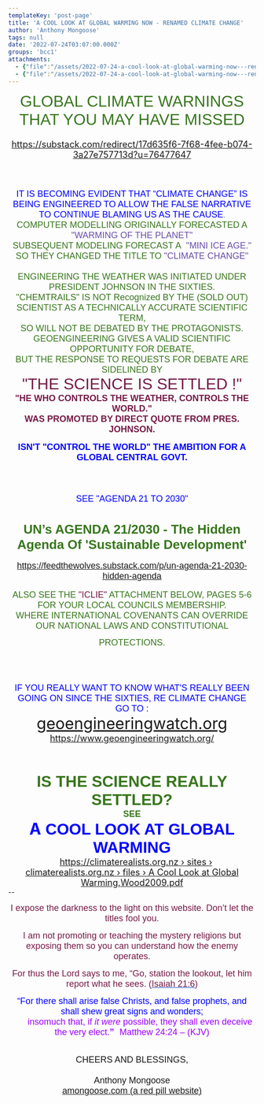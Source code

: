 ```yaml
---
templateKey: 'post-page'
title: 'A COOL LOOK AT GLOBAL WARMING NOW - RENAMED CLIMATE CHANGE'
author: 'Anthony Mongoose'
tags: null
date: '2022-07-24T03:07:00.000Z'
groups: 'bcc1'
attachments:
  - {"file":"/assets/2022-07-24-a-cool-look-at-global-warming-now---renamed-climate-change/A Cool Look at Global Warming,Wood2009.pdf","fileName":"A Cool Look at Global Warming,Wood2009"}
  - {"file":"/assets/2022-07-24-a-cool-look-at-global-warming-now---renamed-climate-change/ICLEIAust-NZ2003-04-1.pdf","fileName":"ICLEIAust-NZ2003-04-1"}
---
```

<html><head></head><body><div dir="ltr"><div dir="ltr"><div class="gmail_default" style="font-family:tahoma,sans-serif;font-size:small;text-align:center">
<span class="gmail_default" style="font-family:tahoma,sans-serif;font-size:small"><span style="color:rgb(56,118,29)"><font size="6">GLOBAL CLIMATE WARNINGS THAT YOU MAY HAVE MISSED</font></span><br></span></div><div style="text-align:center"><font size="4"><br></font></div><div style="text-align:center"><font size="4"><a href="https://substack.com/redirect/17d635f6-7f68-4fee-b074-3a27e757713d?u=76477647" target="_blank">https://substack.com/redirect/17d635f6-7f68-4fee-b074-3a27e757713d?u=76477647</a><br></font></div><div style="text-align:center"><br></div><div style="text-align:center"><span style="color:rgb(0,0,255)"><font size="4"><br></font></span></div><div style="text-align:center"><span style="color:rgb(0,0,255)"><font size="4"><br></font></span></div><div style="text-align:center"><div style="font-family:tahoma,sans-serif;font-size:small" class="gmail_default"><span style="color:rgb(0,0,255)"><font size="4">IT IS BECOMING EVIDENT THAT “CLIMATE CHANGE” IS BEING ENGINEERED TO ALLOW THE FALSE NARRATIVE TO CONTINUE BLAMING US AS THE CAUSE</font></span>.</div><div style="font-family:tahoma,sans-serif" class="gmail_default"><span style="color:rgb(56,118,29)"><font size="4">COMPUTER MODELLING ORIGINALLY FORECASTED A <span style="color:rgb(103,78,167)">"WARMING OF THE PLANET"</span></font></span></div><div style="font-family:tahoma,sans-serif" class="gmail_default"><span style="color:rgb(56,118,29)"><font size="4">SUBSEQUENT MODELING FORECAST A&nbsp; <span style="color:rgb(103,78,167)">"MINI ICE AGE."</span></font></span></div><div style="font-family:tahoma,sans-serif" class="gmail_default"><span style="color:rgb(56,118,29)"><font size="4">SO THEY CHANGED THE TITLE TO <span style="color:rgb(103,78,167)">"CLIMATE CHANGE"</span></font></span></div><div style="font-family:tahoma,sans-serif" class="gmail_default"><span style="color:rgb(56,118,29)"><font size="4"><span style="color:rgb(103,78,167)"><br></span></font></span></div><div style="font-family:tahoma,sans-serif" class="gmail_default"><span style="color:rgb(56,118,29)"><font size="4">ENGINEERING THE WEATHER WAS INITIATED UNDER PRESIDENT JOHNSON IN THE SIXTIES.</font></span></div><div style="font-family:tahoma,sans-serif" class="gmail_default"><span style="color:rgb(56,118,29)"><font size="4">"CHEMTRAILS" IS NOT Recognized BY THE (SOLD OUT) SCIENTIST AS A TECHNICALLY ACCURATE SCIENTIFIC TERM,</font></span></div><div style="font-family:tahoma,sans-serif" class="gmail_default"><span style="color:rgb(56,118,29)"><font size="4">SO WILL NOT BE DEBATED BY THE PROTAGONISTS.</font></span></div><div style="font-family:tahoma,sans-serif" class="gmail_default"><span style="color:rgb(56,118,29)"><font size="4">GEOENGINEERING GIVES A VALID SCIENTIFIC OPPORTUNITY FOR DEBATE,</font></span></div><div style="font-family:tahoma,sans-serif" class="gmail_default"><span style="color:rgb(56,118,29)"><font size="4">BUT THE RESPONSE TO REQUESTS FOR DEBATE ARE SIDELINED BY <br></font></span></div><div style="font-family:tahoma,sans-serif" class="gmail_default"><span style="color:rgb(56,118,29)"><font size="4"><span style="color:rgb(116,27,71)"><font size="6">"THE SCIENCE IS SETTLED !"</font></span><br></font></span></div><div style="font-family:tahoma,sans-serif" class="gmail_default"><font size="4"><span style="color:rgb(116,27,71)"><b>"HE WHO CONTROLS THE WEATHER, CONTROLS THE WORLD."</b></span></font></div><div style="font-family:tahoma,sans-serif" class="gmail_default"><font size="4"><span style="color:rgb(116,27,71)"><b>WAS PROMOTED BY DIRECT QUOTE FROM PRES. JOHNSON.</b></span></font></div><div style="font-family:tahoma,sans-serif;font-size:small" class="gmail_default"><br></div><div style="font-family:tahoma,sans-serif" class="gmail_default"><span style="color:rgb(0,0,255)"><font size="4"><b>ISN'T "CONTROL THE WORLD" THE AMBITION FOR A GLOBAL CENTRAL GOVT.</b></font></span></div><div style="font-family:tahoma,sans-serif;font-size:small" class="gmail_default"><span style="color:rgb(0,0,255)"><font size="4"><br></font></span></div><div style="font-family:tahoma,sans-serif;font-size:small" class="gmail_default"><span style="color:rgb(0,0,255)"><font size="4"><br></font></span></div><div style="font-family:tahoma,sans-serif;font-size:small" class="gmail_default"><span style="color:rgb(0,0,255)"><font size="4"><br></font></span></div><div style="font-family:tahoma,sans-serif;font-size:small" class="gmail_default"><span style="color:rgb(0,0,255)"><font size="4">SEE "AGENDA 21 TO 2030"</font></span></div><div style="font-family:tahoma,sans-serif;font-size:small" class="gmail_default">
<h1><span style="color:rgb(56,118,29)">UN’s AGENDA 21/2030 - The Hidden Agenda Of 'Sustainable Development'</span></h1><div><font size="4"><a href="https://feedthewolves.substack.com/p/un-agenda-21-2030-hidden-agenda" target="_blank">https://feedthewolves.substack.com/p/un-agenda-21-2030-hidden-agenda</a></font></div>

</div></div><div style="text-align:center"><br></div><div style="text-align:center"><div style="font-family:tahoma,sans-serif" class="gmail_default"><font size="4"><span style="color:rgb(56,118,29)">ALSO SEE THE <span style="color:rgb(116,27,71)">"ICLIE"</span> ATTACHMENT BELOW, PAGES 5-6 FOR YOUR LOCAL COUNCILS MEMBERSHIP.</span></font></div><div style="font-family:tahoma,sans-serif" class="gmail_default"><font size="6"><font size="4"><span style="color:rgb(56,118,29)">WHERE INTERNATIONAL COVENANTS CAN OVERRIDE OUR NATIONAL LAWS AND CONSTITUTIONAL PROTECTIONS.</span></font><b><span style="color:rgb(56,118,29)"><br></span></b></font></div><br></div><div style="text-align:center"><br></div><div style="text-align:center"><br></div><div style="text-align:center"><br></div><div style="text-align:center"><div style="font-family:tahoma,sans-serif" class="gmail_default"><span style="color:rgb(0,0,255)"><font size="4">IF YOU REALLY WANT TO KNOW WHAT'S REALLY BEEN GOING ON SINCE THE SIXTIES, RE CLIMATE CHANGE<br></font></span></div><div style="font-family:tahoma,sans-serif" class="gmail_default"><span style="color:rgb(0,0,255)"><font size="4">GO TO :<br></font></span></div></div><div style="text-align:center">
<span style="color:rgb(116,27,71)"><font size="6"><a href="http://geoengineeringwatch.org" target="_blank">geoengineeringwatch.org</a></font></span>

</div><span class="gmail_default" style="font-family:tahoma,sans-serif;font-size:small"></span><div style="text-align:center"><font size="4"><a href="https://www.geoengineeringwatch.org/" target="_blank">https://www.geoengineeringwatch.org/</a><br></font></div><div style="text-align:center"><br><font size="4"></font></div><div style="text-align:center"><font size="4"><br></font></div><div style="text-align:center"><font size="4"><br></font></div><div style="text-align:center"><span class="gmail_default" style="font-family:tahoma,sans-serif;font-size:small"><span style="color:rgb(56,118,29)"><font size="6"><b>IS THE SCIENCE REALLY SETTLED?</b></font></span><br></span></div><div style="text-align:center"><span class="gmail_default" style="font-family:tahoma,sans-serif;font-size:small"><span style="color:rgb(56,118,29)"><b><font size="4">SEE</font></b></span><br></span></div><div style="text-align:center"><span style="color:rgb(0,0,255)"><font size="6"><b>A<span class="gmail_default" style="font-family:tahoma,sans-serif"> COOL LOOK AT GLOBAL WARMING</span></b></font></span></div><div style="text-align:center"><font size="4">
</font><div><div><font size="4"><span><a href="https://duckduckgo.com/?q=A%20COOL%20LOOK%20AT%20GLOBAL%20WARNING+site:climaterealists.org.nz&amp;t=ffab&amp;atb=v192-1" rel="noopener" title="Search domain climaterealists.org.nz" target="_blank"><img src="https://external-content.duckduckgo.com/ip3/climaterealists.org.nz.ico" width="16" height="16"></a></span><a href="https://climaterealists.org.nz/sites/climaterealists.org.nz/files/A%20Cool%20Look%20at%20Global%20Warming%2CWood2009.pdf" rel="noopener" target="_blank"><span>https://climaterealists.org.nz</span><span>&nbsp;›&nbsp;sites › climaterealists.org.nz › files › A Cool Look at Global Warming,Wood2009.pdf</span></a></font></div></div>

</div>-- <br><div dir="ltr"><div dir="ltr"><div><p style="font-family:tahoma,sans-serif;text-align:center;color:rgb(136,136,136)"><span style="color:rgb(116,27,71)"><font size="4" face="tahoma, sans-serif">I expose the darkness to the light on this website. Don’t let the titles fool you.</font></span></p><p style="font-family:tahoma,sans-serif;text-align:center;color:rgb(136,136,136)"><span style="color:rgb(116,27,71)"><font size="4" face="tahoma, sans-serif">I am not promoting or teaching the mystery religions but exposing them so you can understand how the enemy operates.</font></span></p><p style="color:rgb(34,34,34);font-family:tahoma,sans-serif;text-align:center"><font size="4" face="tahoma, sans-serif"><font color="#741b47">For thus the Lord says to me, “Go, station the lookout, let him report what he sees. (</font><a href="https://www.kingjamesbibleonline.org/Isaiah-21-6/" style="color:rgb(17,85,204)" target="_blank"><font color="#741b47">Isaiah 21:6</font></a><font color="#741b47">)</font></font></p><p style="color:rgb(136,136,136)"><span style="font-family:tahoma,sans-serif;text-align:center"><span style="color:rgb(116,27,71)"></span></span></p><p style="color:rgb(34,34,34);font-family:tahoma,sans-serif;text-align:center"><font size="4" face="tahoma, sans-serif"><font color="#741b47"><font size="4" face="tahoma, sans-serif"><font color="#888888"><font size="4" face="tahoma, sans-serif"><font color="#741b47"><font color="#888888"><span style="color:rgb(0,0,255)"><font size="6"><font size="4">“For there shall arise false Christs, and false prophets, and shall shew great signs and wonders;<span></span></font><b><span style="font-size:small"><font size="4"></font><br>&nbsp; &nbsp; &nbsp; &nbsp;&nbsp;&nbsp;<font size="4" face="tahoma, sans-serif"><font color="#888888"><font size="4" face="tahoma, sans-serif"><font color="#741b47"><font color="#888888"><span style="color:rgb(0,0,255)"><font size="6"><b><font size="4"><span style="color:rgb(153,0,255)"><span style="font-weight:normal">insomuch that,</span></span><span></span><span><span style="font-weight:normal">&nbsp;</span></span><span style="color:rgb(153,0,255)"><span></span><span><span style="font-weight:normal"></span></span><span style="font-weight:normal">if&nbsp;</span><i><span style="font-weight:normal">it were</span></i><span style="font-weight:normal">&nbsp;possible</span></span><span><span style="color:rgb(153,0,255)"><span style="font-weight:normal">,</span></span></span><span style="color:rgb(153,0,255)"><span><span style="font-weight:normal">&nbsp;</span></span><span style="font-weight:normal">they shall&nbsp;</span><span><span style="font-weight:normal">even&nbsp;</span></span><span style="font-weight:normal">deceive the very elect.</span></span></font></b><font size="4"><span style="color:rgb(153,0,255)">”</span></font><span style="font-size:small">&nbsp;&nbsp;<span style="color:rgb(153,0,255)">&nbsp;</span></span></font><span style="font-weight:normal"><span style="color:rgb(153,0,255)"><font size="4">Matthew 24:24 – (</font><font size="4"><span style="font-size:small"></span>KJV)</font></span></span></span></font></font></font></font></font></span></b></font></span></font></font></font></font></font></font></font></p></div><div style="text-align:center"><font size="4" face="tahoma, sans-serif"><br></font></div><div style="text-align:center"><font size="4" face="tahoma, sans-serif">CHEERS AND BLESSINGS,</font></div><div style="text-align:center"><font size="4" face="tahoma,sans-serif"><br></font></div><div style="text-align:center"><font size="4" face="tahoma,sans-serif">Anthony Mongoose</font></div><div style="text-align:center"><font face="tahoma,sans-serif"><a href="https://amongoose.com" target="_blank"><font size="4">amongoose.com (a red pill website)</font></a><br></font></div></div></div></div></div>
</body></html>